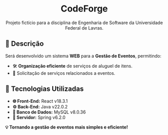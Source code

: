 <h1 align="center">CodeForge</h1>
<p align="center">  
  Projeto fictício para a disciplina de Engenharia de Software da Universidade Federal de Lavras.  
</p>

## **📑 Descrição**  
Será desenvolvido um sistema **WEB** para a **Gestão de Eventos**, permitindo:  
- 🛠️ **Organização eficiente** de serviços de aluguel de itens.  
- 🎈 Solicitação de serviços relacionados a eventos.  


## **🚀 Tecnologias Utilizadas**  
- **🌐 Front-End:** React v18.3.1  
- **⚙️ Back-End:** Java v22.0.2  
- **💾 Banco de Dados:** MySQL v8.0.36  
- **📡 Servidor:** Spring v6.2.0  


**💡 Tornando a gestão de eventos mais simples e eficiente!**
